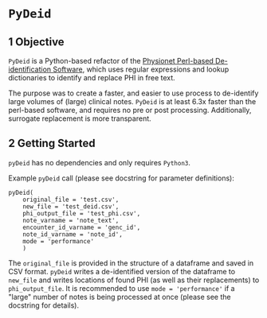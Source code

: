 # `PyDeid`

## 1 Objective

`PyDeid` is a Python-based refactor of the [Physionet Perl-based De-identification Software](https://physionet.org/content/deid/1.1/), which uses regular expressions and lookup dictionaries to identify and replace PHI in free text.

The purpose was to create a faster, and easier to use process to de-identify large volumes of (large) clinical notes. `PyDeid` is at least 6.3x faster than the perl-based software, and requires no pre or post processing. Additionally, surrogate replacement is more transparent.

## 2 Getting Started

`pyDeid` has no dependencies and only requires `Python3`.

Example `pyDeid` call (please see docstring for parameter definitions):

```
pyDeid(
    original_file = 'test.csv', 
    new_file = 'test_deid.csv', 
    phi_output_file = 'test_phi.csv', 
    note_varname = 'note_text', 
    encounter_id_varname = 'genc_id', 
    note_id_varname = 'note_id',
    mode = 'performance'
    )
```

The `original_file` is provided in the structure of a dataframe and saved in CSV format. `pyDeid` writes a de-identified version of the dataframe to `new_file` and writes locations of found PHI (as well as their replacements) to `phi_output_file`. It is recommended to use `mode = 'performance'` if a "large" number of notes is being processed at once (please see the docstring for details).